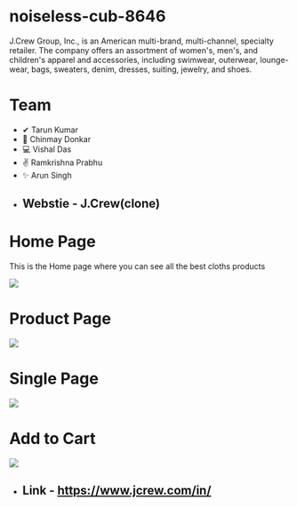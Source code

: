 # noiseless-cub-8646
J.Crew Group, Inc., is an American multi-brand, multi-channel, specialty retailer. The company offers an assortment of women's, men's, and children's apparel and accessories, including swimwear, outerwear, lounge-wear, bags, sweaters, denim, dresses, suiting, jewelry, and shoes. 
# Team
-  ✔ Tarun Kumar
- 🤝 Chinmay Donkar
- 💻 Vishal Das
- ✌ Ramkrishna Prabhu
- ✨ Arun Singh
- ## Webstie - J.Crew(clone)


<h1>Home Page</h1>
<p>This is the Home page where you can see all the best cloths products</p>
<img src='https://i.postimg.cc/PqSHGQHm/Urban-crew.png' />


<br />

<h1>Product Page</h1>
<img src='https://i.postimg.cc/GhGPt86B/Woman.png' />

<br />
<h1>Single Page</h1>
<img src='https://i.postimg.cc/qvcGbhLf/Singlepage.png' />

<br />
<h1>Add to Cart</h1>
<img src='https://i.postimg.cc/3xykNPkt/Bag.png' />




- ## Link - https://www.jcrew.com/in/
